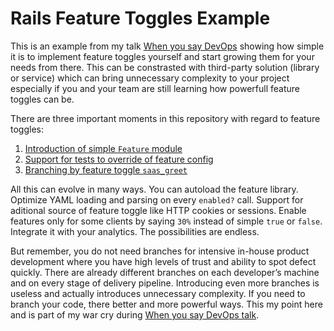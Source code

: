 # Rails Feature Toggles Example

This is an example from my talk [When you say DevOps][devops-talk]
showing how simple it is to implement feature toggles yourself and
start growing them for your needs from there. This can be constrasted
with third-party solution (library or service) which can bring
unnecessary complexity to your project especially if you and your team
are still learning how powerfull feature toggles can be.

There are three important moments in this repository with regard to
feature toggles:

1. [Introduction of simple `Feature` module][feature-lib-introduced]
2. [Support for tests to override of feature config][feature-lib-test-support]
3. [Branching by feature toggle `saas_greet`][feature-toggle-applied]

All this can evolve in many ways. You can autoload the feature
library. Optimize YAML loading and parsing on every `enabled?`
call. Support for aditional source of feature toggle like HTTP cookies
or sessions. Enable features only for some clients by saying `30%`
instead of simple `true` or `false`. Integrate it with your
analytics. The possibilities are endless.

But remember, you do not need branches for intensive in-house product
development where you have high levels of trust and ability to spot
defect quickly. There are already different branches on each
developer’s machine and on every stage of delivery
pipeline. Introducing even more branches is useless and actually
introduces unnecessary complexity. If you need to branch your code,
there better and more powerful ways. This my point here and is part of
my war cry during [When you say DevOps talk][devops-talk].


[devops-talk]: https://speakerdeck.com/frzng/when-you-say-devops
[feature-lib-introduced]: https://github.com/frzng/toggles-example/releases/tag/feature-lib-introduced
[feature-lib-test-support]: https://github.com/frzng/toggles-example/releases/tag/feature-lib-test-support
[feature-toggle-applied]: https://github.com/frzng/toggles-example/releases/tag/feature-toggle-applied

